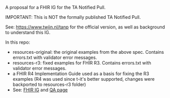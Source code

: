 A proposal for a FHIR IG for the TA Notified Pull.

IMPORTANT: This is NOT the formally published TA Notified Pull.

See: https://www.twiin.nl/tanp for the official version, as well as background to understand this IG.

In this repo:
- resources-original: the original examples from the above spec. Contains errors.txt with validator error messages.
- resources-r3: fixed examples for FHIR R3. Contains errors.txt with validator error messages.
- a FHIR R4 Implementation Guide used as a basis for fixing the R3 examples (R4 was used since t-it's better supported, changes were backported to resources-r3 folder)
- See: [FHIR IG](output/index.html) and [QA page](output/qa.html)
